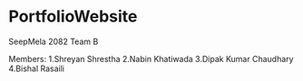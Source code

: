 # PortfolioWebsite
SeepMela 2082 Team B

Members:
1.Shreyan Shrestha
2.Nabin Khatiwada
3.Dipak Kumar Chaudhary
4.Bishal Rasaili
